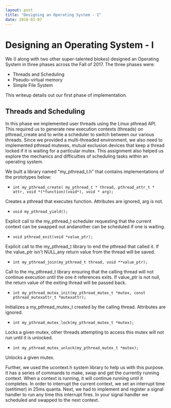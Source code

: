```yaml
---
layout: post
title: "Designing an Operating System - I"
date: 2018-01-07
---
```


# Designing an Operating System - I

We (I along with two other super-talented blokes) designed an Operating System in three phases across the Fall of 2017. The three phases were:
* Threads and Scheduling
* Pseudo-virtual memory
* Simple File System

This writeup details out our first phase of implementation.

## Threads and Scheduling

In this phase we implemented user threads using the Linux pthread API. This required us to generate new execution contexts (threads) on pthread_create and to write a scheduler to switch between our various threads. Since we provided a multi-threaded environment, we also need to implemented pthread mutexes, mutual exclusion devices that keep a thread locked if it is waiting for a particular mutex. This assignment also helped us explore the mechanics and difficulties of scheduling tasks within an operating system.

We built a library named "my_pthread_t.h" that contains implementations of the prototypes below:

* `int my_pthread_create( my_pthread_t * thread, pthread_attr_t * attr, void *(*function)(void*), void * arg);`

Creates a pthread that executes function. Attributes are ignored, arg is not.


* `void my_pthread_yield();`

Explicit call to the my_pthread_t scheduler requesting that the current context can be swapped out andanother can be scheduled if one is waiting.

 

* `void pthread_exit(void *value_ptr);`

Explicit call to the my_pthread_t library to end the pthread that called it. If the value_ptr isn't NULL,any return value from the thread will be saved.

 

* `int my_pthread_join(my_pthread_t thread, void **value_ptr);`

Call to the my_pthread_t library ensuring that the calling thread will not continue execution until the one it references exits. If value_ptr is not null, the return value of the exiting thread will be passed back.

* `int my_pthread_mutex_init(my_pthread_mutex_t *mutex, const pthread_mutexattr_t *mutexattr);`

Initializes a my_pthread_mutex_t created by the calling thread. Attributes are ignored.

 

* `int my_pthread_mutex_lock(my_pthread_mutex_t *mutex);`

Locks a given mutex, other threads attempting to access this mutex will not run until it is unlocked.


* `int my_pthread_mutex_unlock(my_pthread_mutex_t *mutex);`

Unlocks a given mutex.


Further, we used the ucontext.h system library to help us with this purpose. It has a series of commands to make, swap and get the currently running context. When a context is running, it will continue running until it completes. In order to interrupt the current context, we set an interrupt time (setitimer) in 25ms quanta. Next, we had to implement and register a signal handler to run any time this interrupt fires. In your signal handler we scheduled and swapped to the next context.

 